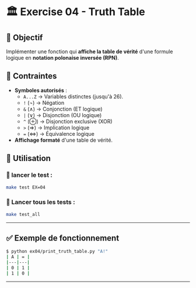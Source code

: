 # 🏛 Exercise 04 - Truth Table

## 🎯 Objectif
Implémenter une fonction qui **affiche la table de vérité** d'une formule logique en **notation polonaise inversée (RPN)**.

## 📌 Contraintes
- **Symboles autorisés** :
  - `A...Z` → Variables distinctes (jusqu'à 26).
  - `!` (¬) → Négation
  - `&` (∧) → Conjonction (ET logique)
  - `|` (∨) → Disjonction (OU logique)
  - `^` (⊕) → Disjonction exclusive (XOR)
  - `>` (⇒) → Implication logique
  - `=` (⇔) → Équivalence logique
- **Affichage formaté** d'une table de vérité.

## 🚀 Utilisation
### 📌 lancer le test :
```sh
make test EX=04
```

### 📌 Lancer tous les tests :
```sh
make test_all
```

---

## ✅ Exemple de fonctionnement
```sh
$ python ex04/print_truth_table.py "A!"
| A | = |
|---|---|
| 0 | 1 |
| 1 | 0 |
```

---